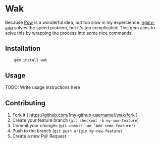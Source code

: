 # Wak

Because [Pow](http://pow.cx) is a wonderful idea, but too slow in my expercience.
[nginx-app](https://github.com/atog/nginx-app) solves the speed problem, but it's too complicated.
This gem aims to solve this by wrapping the process into some nice commands.

## Installation

```ruby
    gem install wak
```

## Usage

TODO: Write usage instructions here

## Contributing

1. Fork it ( https://github.com/[my-github-username]/wak/fork )
2. Create your feature branch (`git checkout -b my-new-feature`)
3. Commit your changes (`git commit -am 'Add some feature'`)
4. Push to the branch (`git push origin my-new-feature`)
5. Create a new Pull Request
